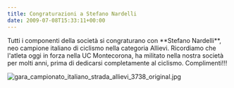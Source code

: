 ```yaml
---
title: Congraturazioni a Stefano Nardelli
date: 2009-07-08T15:33:11+00:00
---
```

Tutti i componenti della società si congraturano con \*\*Stefano Nardelli\*\*, neo campione italiano di ciclismo nella categoria Allievi. Ricordiamo che l'atleta oggi in forza nella UC Montecorona, ha militato nella nostra società per molti anni, prima di dedicarsi completamente al ciclismo. Complimenti!!!

![gara_campionato_italiano_strada_allievi_3738_original.jpg](http://www.basketgardolo.it/wp-content/uploads/2009/07/gara_campionato_italiano_strada_allievi_3738_original.jpg)